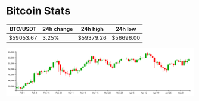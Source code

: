 # Bitcoin Stats

BTC/USDT|24h change|24h high|24h low|
|---|---|---|---|
|$59053.67|3.25%|$59379.26|$56696.00|

<img src="./chart.svg">
